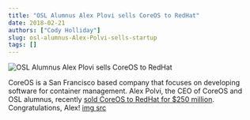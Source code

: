 ```yaml
---
title: "OSL Alumnus Alex Plovi sells CoreOS to RedHat"
date: 2018-02-21
authors: ["Cody Holliday"]
slug: osl-alumnus-Alex-Polvi-sells-startup
tags: []
---
```


![OSL Alumnus Alex Plovi sells CoreOS to RedHat](/images/COS_RHblog.png#blog)

CoreOS is a San Francisco based company that focuses on developing software for container management. Alex Polvi, the
CEO of CoreOS and OSL alumnus, recently
[sold CoreOS to RedHat for $250 million](https://www.redhat.com/en/about/press-releases/red-hat-acquire-coreos-expanding-its-kubernetes-and-containers-leadership).
Congratulations, Alex! [img src](https://www.redhat.com/en/blog/faq-red-hat-acquire-coreos)
